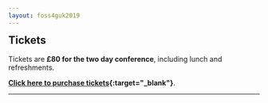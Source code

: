 ```yaml
---
layout: foss4guk2019
---
```

<h2 style="margin-top:0;">Tickets</h2>

Tickets are **&#163;80 for the two day conference**, including lunch and refreshments.

**[Click here to purchase tickets](https://www.eventbrite.co.uk/e/foss4guk-2019-tickets-64538005913 "FOSS4GUK 2019 Tickets"){:target="_blank"}**.

----------------------